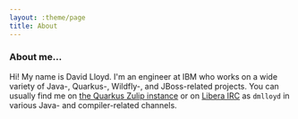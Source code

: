 ```yaml
---
layout: :theme/page
title: About
---
```


### About me...

Hi! My name is David Lloyd. I'm an engineer at IBM who works on a wide variety of Java-, Quarkus-, Wildfly-, and JBoss-related projects. You can usually find me on [the Quarkus Zulip instance](https://quarkusio.zulipchat.com) or on [Libera IRC](https://libera.chat/) as `dmlloyd` in various Java- and compiler-related channels.
